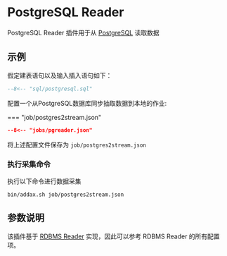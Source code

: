 # PostgreSQL Reader

PostgreSQL Reader 插件用于从 [PostgreSQL](https://postgresql.org) 读取数据

## 示例

假定建表语句以及输入插入语句如下：

```sql
--8<-- "sql/postgresql.sql"
```

配置一个从PostgreSQL数据库同步抽取数据到本地的作业:

=== "job/postgres2stream.json"

  ```json
  --8<-- "jobs/pgreader.json"
  ```

将上述配置文件保存为   `job/postgres2stream.json`

### 执行采集命令

执行以下命令进行数据采集

```shell
bin/addax.sh job/postgres2stream.json
```

## 参数说明

该插件基于 [RDBMS Reader](../rdbmsreader) 实现，因此可以参考 RDBMS Reader 的所有配置项。